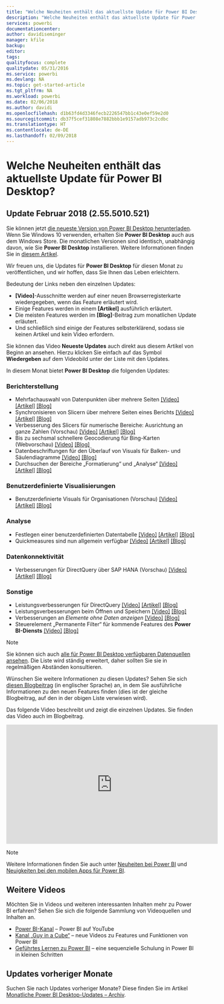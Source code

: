 ```yaml
---
title: "Welche Neuheiten enthält das aktuellste Update für Power BI Desktop?"
description: "Welche Neuheiten enthält das aktuellste Update für Power BI Desktop?"
services: powerbi
documentationcenter: 
author: davidiseminger
manager: kfile
backup: 
editor: 
tags: 
qualityfocus: complete
qualitydate: 05/31/2016
ms.service: powerbi
ms.devlang: NA
ms.topic: get-started-article
ms.tgt_pltfrm: NA
ms.workload: powerbi
ms.date: 02/06/2018
ms.author: davidi
ms.openlocfilehash: d1b63fd4d3346fecb2226547bb1c43e0ef59e2d0
ms.sourcegitcommit: db37f5cef31808e7882bbb1e9157adb973c2cdbc
ms.translationtype: HT
ms.contentlocale: de-DE
ms.lasthandoff: 02/09/2018
---
```

# <a name="whats-new-in-the-latest-power-bi-desktop-update"></a>Welche Neuheiten enthält das aktuellste Update für Power BI Desktop?

## <a name="february-2018-update-2555010521"></a>Update Februar 2018 (2.55.5010.521)

Sie können jetzt [die neueste Version von Power BI Desktop herunterladen](https://powerbi.microsoft.com/desktop). Wenn Sie Windows 10 verwenden, erhalten Sie **Power BI Desktop** auch aus dem Windows Store. Die monatlichen Versionen sind identisch, unabhängig davon, wie Sie **Power BI Desktop** installieren. Weitere Informationen finden Sie in [diesem Artikel](desktop-get-the-desktop.md). 

Wir freuen uns, die Updates für **Power BI Desktop** für diesen Monat zu veröffentlichen, und wir hoffen, dass Sie Ihnen das Leben erleichtern.

Bedeutung der Links neben den einzelnen Updates:

* **[Video]**-Ausschnitte werden auf einer neuen Browserregisterkarte wiedergegeben, wenn das Feature erläutert wird.
* Einige Features werden in einem **[Artikel]** ausführlich erläutert.
* Die meisten Features werden im **[Blog]**-Beitrag zum monatlichen Update erläutert.
* Und schließlich sind einige der Features selbsterklärend, sodass sie keinen Artikel und kein Video erfordern.

Sie können das Video **Neueste Updates** auch direkt aus diesem Artikel von Beginn an ansehen. Hierzu klicken Sie einfach auf das Symbol **Wiedergeben** auf dem Videobild unter der Liste mit den Updates.

In diesem Monat bietet **Power BI Desktop** die folgenden Updates:

### <a name="reporting"></a>Berichterstellung

* Mehrfachauswahl von Datenpunkten über mehrere Seiten [[Video]](https://youtu.be/KeVB5RwMzJo?t=23s) [[Artikel]](desktop-multi-select.md) [[Blog]](https://powerbi.microsoft.com/blog/power-bi-desktop-february-2018-feature-summary/#crosshighlight) 
* Synchronisieren von Slicern über mehrere Seiten eines Berichts [[Video]](https://youtu.be/KeVB5RwMzJo?t=3m33s) [[Artikel]](desktop-slicers.md) [[Blog]](https://powerbi.microsoft.com/blog/power-bi-desktop-february-2018-feature-summary/#syncSlicers) 
* Verbesserung des Slicers für numerische Bereiche: Ausrichtung an ganze Zahlen (Vorschau) [[Video]](https://youtu.be/KeVB5RwMzJo?t=8m44s) [[Artikel]](desktop-slicer-numeric-range.md) [[Blog]](https://powerbi.microsoft.com/blog/power-bi-desktop-february-2018-feature-summary/#rangeSlicer) 
* Bis zu sechsmal schnellere Geocodierung für Bing-Karten (Webvorschau) [[Video]](https://youtu.be/KeVB5RwMzJo?t=10m18s) [[Blog]](https://powerbi.microsoft.com/blog/power-bi-desktop-february-2018-feature-summary/#geocoding) 
* Datenbeschriftungen für den Überlauf von Visuals für Balken- und Säulendiagramme [[Video]](https://youtu.be/KeVB5RwMzJo?t=12m31s) [[Blog]](https://powerbi.microsoft.com/blog/power-bi-desktop-february-2018-feature-summary/#overflow) 
* Durchsuchen der Bereiche „Formatierung“ und „Analyse“ [[Video]](https://youtu.be/KeVB5RwMzJo?t=14m46s) [[Artikel]](desktop-analytics-pane.md) [[Blog]](https://powerbi.microsoft.com/blog/power-bi-desktop-february-2018-feature-summary/#search) 


### <a name="custom-visuals"></a>Benutzerdefinierte Visualisierungen

* Benutzerdefinierte Visuals für Organisationen (Vorschau) [[Video]](https://youtu.be/KeVB5RwMzJo?t=19m23s) [[Artikel]](power-bi-custom-visuals-organization.md) [[Blog]](https://powerbi.microsoft.com/blog/power-bi-desktop-february-2018-feature-summary/#organizationalVisuals) 


### <a name="analytics"></a>Analyse

* Festlegen einer benutzerdefinierten Datentabelle [[Video]](https://youtu.be/KeVB5RwMzJo?t=16m4s) [[Artikel]](desktop-date-tables.md) [[Blog]](https://powerbi.microsoft.com/blog/power-bi-desktop-february-2018-feature-summary/#customDateTable)
* Quickmeasures sind nun allgemein verfügbar [[Video]](https://youtu.be/KeVB5RwMzJo?t=17m52s) [[Artikel]](desktop-quick-measures.md) [[Blog]](https://powerbi.microsoft.com/blog/power-bi-desktop-february-2018-feature-summary/#quickMeasures) 

### <a name="data-connectivity"></a>Datenkonnektivität

* Verbesserungen für DirectQuery über SAP HANA (Vorschau) [[Video]](https://youtu.be/KeVB5RwMzJo?t=30m1s) [[Artikel]](desktop-directquery-sap-hana.md) [[Blog]](https://powerbi.microsoft.com/blog/power-bi-desktop-february-2018-feature-summary/#saphana) 

### <a name="other"></a>Sonstige

* Leistungsverbesserungen für DirectQuery [[Video]](https://youtu.be/KeVB5RwMzJo?t=32m24s) [[Artikel]](desktop-directquery-about.md) [[Blog]](https://powerbi.microsoft.com/blog/power-bi-desktop-february-2018-feature-summary/#dqPerf) 
* Leistungsverbesserungen beim Öffnen und Speichern [[Video]](https://youtu.be/KeVB5RwMzJo?t=33m40s) [[Blog]](https://powerbi.microsoft.com/blog/power-bi-desktop-february-2018-feature-summary/#savePerf) 
* Verbesserungen an *Elemente ohne Daten anzeigen* [[Video]](https://youtu.be/KeVB5RwMzJo?t=34m6s) [[Blog]](https://powerbi.microsoft.com/blog/power-bi-desktop-february-2018-feature-summary/#showItemsWithNoData) 
* Steuerelement „Permanente Filter“ für kommende Features des **Power BI-Diensts** [[Video]](https://youtu.be/KeVB5RwMzJo?t=34m56s) [[Blog]](https://powerbi.microsoft.com/blog/power-bi-desktop-february-2018-feature-summary/#persistentFilters) 



> [!NOTE]
> Sie können sich auch [alle für Power BI Desktop verfügbaren Datenquellen ansehen](desktop-data-sources.md). Die Liste wird ständig erweitert, daher sollten Sie sie in regelmäßigen Abständen konsultieren.

Wünschen Sie weitere Informationen zu diesen Updates? Sehen Sie sich [diesen Blogbeitrag](https://powerbi.microsoft.com/blog/power-bi-desktop-february-2018-feature-summary) (in englischer Sprache) an, in dem Sie ausführliche Informationen zu den neuen Features finden (dies ist der gleiche Blogbeitrag, auf den in der obigen Liste verwiesen wird).


Das folgende Video beschreibt und zeigt die einzelnen Updates. Sie finden das Video auch im Blogbeitrag.

<iframe width="560" height="315" src="https://www.youtube.com/embed/KeVB5RwMzJo" frameborder="0" allow="autoplay; encrypted-media" allowfullscreen></iframe>


> [!NOTE]
> Weitere Informationen finden Sie auch unter [Neuheiten bei Power BI](service-whats-new.md) und [Neuigkeiten bei den mobilen Apps für Power BI](mobile-whats-new-in-the-mobile-apps.md).

## <a name="more-videos"></a>Weitere Videos

Möchten Sie in Videos und weiteren interessanten Inhalten mehr zu Power BI erfahren? Sehen Sie sich die folgende Sammlung von Videoquellen und Inhalten an.

-   [Power BI-Kanal](https://www.youtube.com/user/mspowerbi) – Power BI auf YouTube
-   [Kanal „Guy in a Cube“](https://www.youtube.com/channel/UCFp1vaKzpfvoGai0vE5VJ0w) – neue Videos zu Features und Funktionen von Power BI
-   [Geführtes Lernen zu Power BI](https://powerbi.microsoft.com/guided-learning/) – eine sequenzielle Schulung in Power BI in kleinen Schritten

## <a name="previous-months-updates"></a>Updates vorheriger Monate

Suchen Sie nach Updates vorheriger Monate? Diese finden Sie im Artikel [Monatliche Power BI Desktop-Updates – Archiv](desktop-latest-update-archive.md).